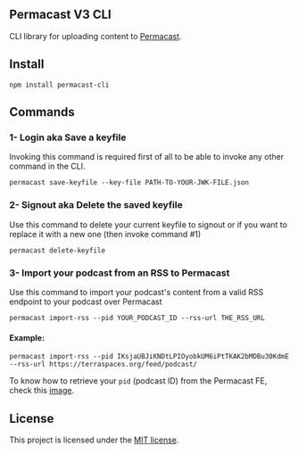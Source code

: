 ## Permacast V3 CLI

CLI library for uploading content to [Permacast](https://permacast.dev).

## Install
```console
npm install permacast-cli
```

## Commands

### 1- Login aka Save a keyfile

Invoking this command is required first of all to be able to invoke any other command in the CLI.
```console
permacast save-keyfile --key-file PATH-TO-YOUR-JWK-FILE.json
```

### 2- Signout aka Delete the saved keyfile

Use this command to delete your current keyfile to signout or if you want to replace it with a new one (then invoke command #1)
```console
permacast delete-keyfile
```

### 3- Import your podcast from an RSS to Permacast

Use this command to import your podcast's content from a valid RSS endpoint to your podcast over Permacast

```console
permacast import-rss --pid YOUR_PODCAST_ID --rss-url THE_RSS_URL
```

#### Example:

```console
permacast import-rss --pid IKsjaUBJiKNDtLPIOyobkUM6iPtTKAK2bMDBu30KdmE --rss-url https://terraspaces.org/feed/podcast/
```

To know how to retrieve your `pid` (podcast ID) from the Permacast FE, check this [image](https://github.com/Parallel-news/permacast-docs/blob/main/img/fid-pid.png).

## License
This project is licensed under the [MIT license](./LICENSE).
